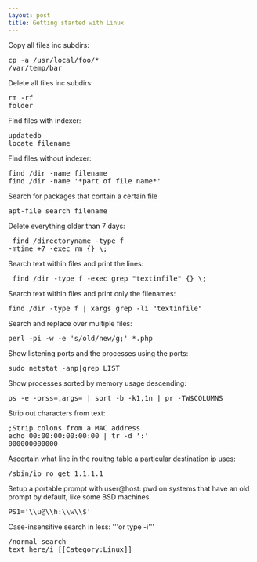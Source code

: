 ```yaml
---
layout: post 
title: Getting started with Linux
---
```


Copy all files inc subdirs:<pre>cp -a /usr/local/foo/* /var/temp/bar</pre>
Delete all files inc subdirs:<pre>rm -rf folder</pre>
Find files with indexer:
<pre>
updatedb
locate filename
</pre>
Find files without indexer:
<pre>
find /dir -name filename
find /dir -name '*part of file name*'
</pre> 
Search for packages that contain a certain file
<pre>
apt-file search filename</pre>
Delete everything older than 7 days:<pre>
find /directoryname -type f -mtime +7 -exec rm {} \\;</pre>
Search text within files and print the lines:<pre>
find /dir -type f -exec grep "textinfile" {} \\;
</pre>
Search text within files and print only the filenames:
<pre>find /dir -type f | xargs grep -li "textinfile"</pre>
Search and replace over multiple files:
<pre>perl -pi -w -e 's/old/new/g;' *.php</pre>
Show listening ports and the processes using the ports:
<pre>sudo netstat -anp|grep LIST</pre>
Show processes sorted by memory usage descending:
<pre>ps -e -orss=,args= | sort -b -k1,1n | pr -TW$COLUMNS</pre>
Strip out characters from text:
<pre>
;Strip colons from a MAC address
echo 00:00:00:00:00:00 | tr -d ':'
000000000000
</pre>
Ascertain what line in the rouitng table a particular destination ip uses:
<pre>/sbin/ip ro get 1.1.1.1</pre>
Setup a portable prompt with user@host: pwd on systems that have an old prompt by default, like some BSD machines
<pre>PS1='\\u@\\h:\\w\\$'</pre>
Case-insensitive search in less:  '''or type -i'''<pre>/normal search text here/i
[[Category:Linux]]
